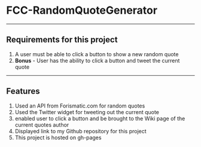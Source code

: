 # FCC-RandomQuoteGenerator

----

## Requirements for this project

1. A user must be able to click a button to show a new random quote
2. **Bonus** - User has the ability to click a button and tweet the current quote

----

## Features

1. Used an API from Forismatic.com for random quotes
2. Used the Twitter widget for tweeting out the current quote
3. enabled user to click a button and be brought to the Wiki page of the current quotes author
4. Displayed link to my Github repository for this project
5. This project is hosted on gh-pages
